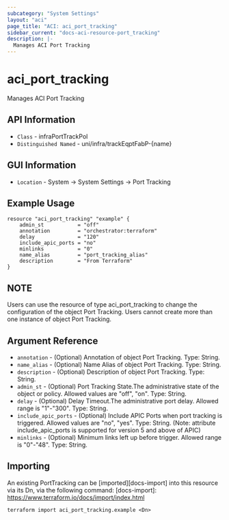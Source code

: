 ```yaml
---
subcategory: "System Settings"
layout: "aci"
page_title: "ACI: aci_port_tracking"
sidebar_current: "docs-aci-resource-port_tracking"
description: |-
  Manages ACI Port Tracking
---
```


# aci_port_tracking #

Manages ACI Port Tracking

## API Information ##

* `Class` - infraPortTrackPol
* `Distinguished Named` - uni/infra/trackEqptFabP-{name}

## GUI Information ##

* `Location` - System -> System Settings -> Port Tracking


## Example Usage ##

```hcl
resource "aci_port_tracking" "example" {
    admin_st           = "off"
    annotation         = "orchestrator:terraform"
    delay              = "120"
    include_apic_ports = "no"
    minlinks           = "0"
    name_alias         = "port_tracking_alias"
    description        = "From Terraform"
}
```
## NOTE ##
Users can use the resource of type aci_port_tracking to change the configuration of the object Port Tracking. Users cannot create more than one instance of object Port Tracking.

## Argument Reference ##


* `annotation` - (Optional) Annotation of object Port Tracking. Type: String.
* `name_alias` - (Optional) Name Alias of object Port Tracking. Type: String.
* `description` - (Optional) Description of object Port Tracking. Type: String.
* `admin_st` - (Optional) Port Tracking State.The administrative state of the object or policy. Allowed values are "off", "on". Type: String.
* `delay` - (Optional) Delay Timeout.The administrative port delay. Allowed range is "1"-"300". Type: String.
* `include_apic_ports` - (Optional) Include APIC Ports when port tracking is triggered. Allowed values are "no", "yes". Type: String. (Note: attribute include_apic_ports is supported for version 5 and above of APIC)
* `minlinks` - (Optional) Minimum links left up before trigger. Allowed range is "0"-"48". Type: String.


## Importing ##

An existing PortTracking can be [imported][docs-import] into this resource via its Dn, via the following command:
[docs-import]: https://www.terraform.io/docs/import/index.html


```
terraform import aci_port_tracking.example <Dn>
```